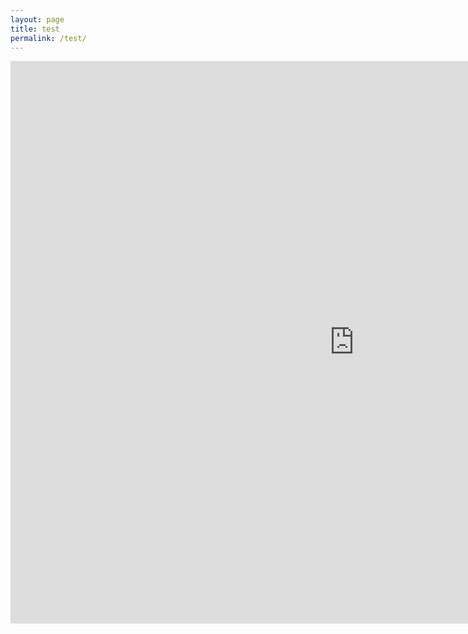 ```yaml
---
layout: page
title: test
permalink: /test/
---
```


<iframe src="https://adrianaarellano.github.io/efdi_maps_test_2/" height="900" width="1100" style="border:none;"></iframe>

